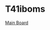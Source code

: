 # T41iboms

[Main Board](https://html-preview.github.io/?url=https://github.com/mbasanta/T41iboms/MainBoard.html)
